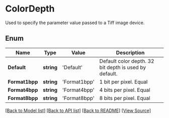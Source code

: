 ﻿# ColorDepth
Used to specify the parameter value passed to a Tiff image device.

## Enum
Name | Type | Value | Description
------------ | ------------- | ------------- | -------------
**Default** | **string** | 'Default' | Default color depth. 32 bit depth is used by default.
**Format1bpp** | **string** | 'Format1bpp' | 1 bit per pixel. Equal
**Format4bpp** | **string** | 'Format4bpp' | 4 bits per pixel. Equal
**Format8bpp** | **string** | 'Format8bpp' | 8 bits per pixel. Equal

[[Back to Model list]](../README.md#documentation-for-models) [[Back to API list]](../README.md#documentation-for-api-endpoints) [[Back to README]](../README.md) [[View Source]](../src/models/colorDepth.ts)

